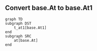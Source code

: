 ## Convert base.At to base.At1

```mermaid
graph TD
subgraph DST
    t_at1[base.At1]
end
subgraph SRC
    at[base.At]
end
```
